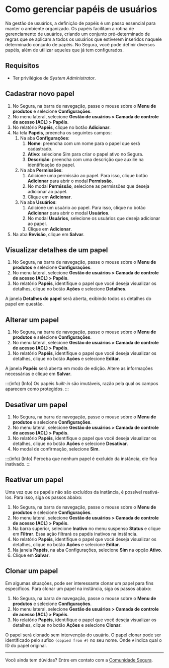 # Como gerenciar papéis de usuários

Na gestão de usuários, a definição de papéis é um passo essencial para manter o ambiente organizado. Os papéis facilitam a rotina de gerenciamento de usuários, criando um conjunto pré-determinado de regras que se aplicam a todos os usuários que estiverem inseridos naquele determinado conjunto de papéis. No Segura, você pode definir diversos papéis, além de utilizar aqueles que já tem configurados.

## Requisitos

* Ter privilégios de *System Administrator*.

## Cadastrar novo papel

1. No Segura, na barra de navegação, passe o mouse sobre o **Menu de produtos** e selecione **Configurações**.  
2. No menu lateral, selecione **Gestão de usuários \> Camada de controle de acesso (ACL) > Papéis**.  
3. No relatório **Papéis**, clique no botão **Adicionar**.  
4. Na tela **Papéis**, preencha os seguintes campos:  
   1. Na aba **Configurações**:  
      1. **Nome**: preencha com um nome para o papel que será cadastrado.  
      2. **Ativo**: selecione Sim para criar o papel ativo no Segura.  
      3. **Descrição**: preencha com uma descrição que auxilie na identificação do papel.  
   2. Na aba **Permissões**:  
      1. Adicione uma permissão ao papel. Para isso, clique botão **Adicionar** para abrir o modal **Permissão**.  
      2. No modal **Permissão**, selecione as permissões que deseja adicionar ao papel. 
      3. Clique em **Adicionar**.  
   3. Na aba **Usuários**:  
      1. Adicione um usuário ao papel. Para isso, clique no botão **Adicionar** para abrir o modal **Usuários**.  
      2. No modal **Usuários**, selecione os usuários que deseja adicionar ao papel. 
      3. Clique em **Adicionar**.  
5. Na aba **Revisão**, clique em **Salvar**.

## Visualizar detalhes de um papel

1. No Segura, na barra de navegação, passe o mouse sobre o **Menu de produtos** e selecione **Configurações**.  
2. No menu lateral, selecione **Gestão de usuários \> Camada de controle de acesso (ACL) > Papéis**.  
3. No relatório **Papéis**, identifique o papel que você deseja visualizar os detalhes, clique no botão **Ações** e selecione **Detalhes**.

A janela **Detalhes do papel** será aberta, exibindo todos os detalhes do papel em questão.

## Alterar um papel

1. No Segura, na barra de navegação, passe o mouse sobre o **Menu de produtos** e selecione **Configurações**.  
2. No menu lateral, selecione **Gestão de usuários \> Camada de controle de acesso (ACL) > Papéis**.  
3. No relatório **Papéis**, identifique o papel que você deseja visualizar os detalhes, clique no botão **Ações** e selecione **Editar**.

A janela **Papéis** será aberta em modo de edição. Altere as informações necessárias e clique em **Salvar**.

:::(info) (Info)
Os papéis *built-in* são imutáveis, razão pela qual os campos aparecem como protegidos.
:::

## Desativar um papel

1. No Segura, na barra de navegação, passe o mouse sobre o **Menu de produtos** e selecione **Configurações**.  
2. No menu lateral, selecione **Gestão de usuários \> Camada de controle de acesso (ACL) > Papéis**.  
3. No relatório **Papéis**, identifique o papel que você deseja visualizar os detalhes, clique no botão **Ações** e selecione **Desativar**.
4. No modal de confirmação, selecione **Sim**.

:::(info) (Info)
Perceba que nenhum papel é excluído da instância, ele fica inativado.
:::

## Reativar um papel

Uma vez que os papéis não são excluídos da instância, é possível reativá-los. Para isso, siga os passos abaixo:

1. No Segura, na barra de navegação, passe o mouse sobre o **Menu de produtos** e selecione **Configurações**.  
2. No menu lateral, selecione **Gestão de usuários \> Camada de controle de acesso (ACL) > Papéis**.  
3. Na barra superior, selecione **Inativo** no menu suspenso **Status** e clique em **Filtrar**. Essa ação filtrará os papéis inativos na instância.  
4. No relatório **Papéis**, identifique o papel que você deseja visualizar os detalhes, clique no botão **Ações** e selecione **Editar**.
5. Na janela **Papéis**, na aba Configurações, selecione **Sim** na opção **Ativo**.  
6. Clique em **Salvar**.

## Clonar um papel

Em algumas situações, pode ser interessante clonar um papel para fins específicos. Para clonar um papel na instância, siga os passos abaixo:

1. No Segura, na barra de navegação, passe o mouse sobre o **Menu de produtos** e selecione **Configurações**.  
2. No menu lateral, selecione **Gestão de usuários \> Camada de controle de acesso (ACL) > Papéis**.  
3. No relatório **Papéis**, identifique o papel que você deseja visualizar os detalhes, clique no botão **Ações** e selecione **Clonar**.

O papel será clonado sem intervenção do usuário. O papel clonar pode ser identificado pelo sufixo `(copied from #)` no seu nome. Onde `#` indica qual o ID do papel original.  

---

Você ainda tem dúvidas? Entre em contato com a [Comunidade Segura](https://community.Segura.io/).